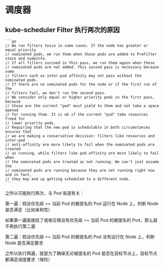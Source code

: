 # 调度器

## kube-scheduler Filter 执行两次的原因

````
```go
// We run filters twice in some cases. If the node has greater or equal priority
// nominated pods, we run them when those pods are added to PreFilter state and nodeInfo.
// If all filters succeed in this pass, we run them again when these
// nominated pods are not added. This second pass is necessary because some
// filters such as inter-pod affinity may not pass without the nominated pods.
// If there are no nominated pods for the node or if the first run of the
// filters fail, we don't run the second pass.
// We consider only equal or higher priority pods in the first pass, because
// those are the current "pod" must yield to them and not take a space opened
// for running them. It is ok if the current "pod" take resources freed for
// lower priority pods.
// Requiring that the new pod is schedulable in both circumstances ensures that
// we are making a conservative decision: filters like resources and inter-pod
// anti-affinity are more likely to fail when the nominated pods are treated
// as running, while filters like pod affinity are more likely to fail when
// the nominated pods are treated as not running. We can't just assume the
// nominated pods are running because they are not running right now and in fact,
// they may end up getting scheduled to a different node.
```
````

之所以可能执行两次，与 Pod 驱逐有关：

第一遍：假设优先级 >= 当前 Pod 的被提名的 Pod 运行在 Node 上，判断 Node 是否满足（比如亲和性）

如果第一遍直接挂了或者压根没有优先级 >= 当前 Pod 的被提名的 Pod，那么就不再执行第二遍

第二遍：假设优先级 >= 当前 Pod 的被提名的 Pod 没有运行在 Node 上，判断 Node 是否满足要求

之所以执行两遍，就是为了确保无论被提名的 Pod 是否在目标节点上，目标节点都满足调度要求（保险）

